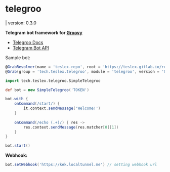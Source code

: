 # telegroo
| version: 0.3.0

**Telegram bot framework for [Groovy](http://groovy-lang.org)**

- [Telegroo Docs](DOCS.md)
- [Telegram Bot API](https://core.telegram.org/bots/api)

Sample bot:

```groovy
@GrabResolver(name = 'teslex-repo', root = 'https://teslex.gitlab.io/repo')
@Grab(group = 'tech.teslex.telegroo', module = 'telegroo', version = '0.4.0-SNAPSHOT')

import tech.teslex.telegroo.SimpleTelegroo

def bot = new SimpleTelegroo('TOKEN')

bot.with {
	onCommand(/start/) {
		it.context.sendMessage('Welcome!')
	}
	
	onCommand(/echo (.+)/) { res ->
		res.context.sendMessage(res.matcher[0][1])
	}
}

bot.start()
```

**Webhook:**
```groovy
bot.setWebhook('https://kek.localtunnel.me') // setting webhook url
```
